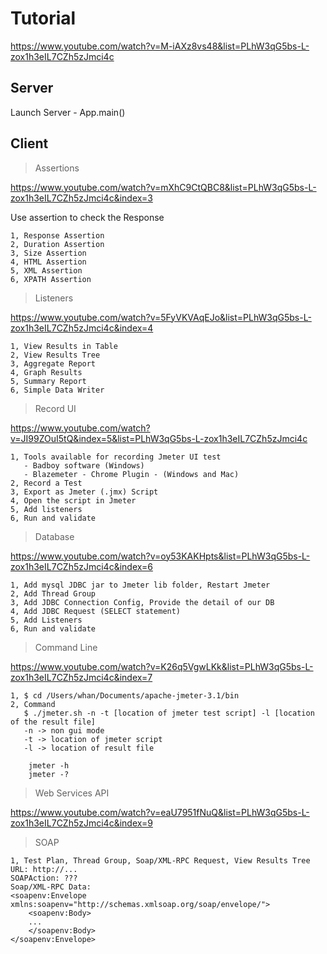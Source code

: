 # Tutorial

https://www.youtube.com/watch?v=M-iAXz8vs48&list=PLhW3qG5bs-L-zox1h3eIL7CZh5zJmci4c

## Server

Launch Server - App.main()

## Client

> Assertions

https://www.youtube.com/watch?v=mXhC9CtQBC8&list=PLhW3qG5bs-L-zox1h3eIL7CZh5zJmci4c&index=3

Use assertion to check the Response

```
1, Response Assertion
2, Duration Assertion
3, Size Assertion
4, HTML Assertion
5, XML Assertion
6, XPATH Assertion
```

> Listeners

https://www.youtube.com/watch?v=5FyVKVAqEJo&list=PLhW3qG5bs-L-zox1h3eIL7CZh5zJmci4c&index=4

```
1, View Results in Table
2, View Results Tree
3, Aggregate Report
4, Graph Results
5, Summary Report
6, Simple Data Writer
```

> Record UI

https://www.youtube.com/watch?v=JI99ZOuI5tQ&index=5&list=PLhW3qG5bs-L-zox1h3eIL7CZh5zJmci4c

```
1, Tools available for recording Jmeter UI test
   - Badboy software (Windows)
   - Blazemeter - Chrome Plugin - (Windows and Mac)
2, Record a Test
3, Export as Jmeter (.jmx) Script
4, Open the script in Jmeter
5, Add listeners
6, Run and validate
```

> Database

https://www.youtube.com/watch?v=oy53KAKHpts&list=PLhW3qG5bs-L-zox1h3eIL7CZh5zJmci4c&index=6

```
1, Add mysql JDBC jar to Jmeter lib folder, Restart Jmeter
2, Add Thread Group
3, Add JDBC Connection Config, Provide the detail of our DB
4, Add JDBC Request (SELECT statement)
5, Add Listeners
6, Run and validate
```

> Command Line

https://www.youtube.com/watch?v=K26q5VgwLKk&list=PLhW3qG5bs-L-zox1h3eIL7CZh5zJmci4c&index=7

```
1, $ cd /Users/whan/Documents/apache-jmeter-3.1/bin
2, Command
   $ ./jmeter.sh -n -t [location of jmeter test script] -l [location of the result file]
   -n -> non gui mode
   -t -> location of jmeter script
   -l -> location of result file

    jmeter -h
    jmeter -?
```

> Web Services API

https://www.youtube.com/watch?v=eaU7951fNuQ&list=PLhW3qG5bs-L-zox1h3eIL7CZh5zJmci4c&index=9

> SOAP

```
1, Test Plan, Thread Group, Soap/XML-RPC Request, View Results Tree
URL: http://...
SOAPAction: ???
Soap/XML-RPC Data:
<soapenv:Envelope xmlns:soapenv="http://schemas.xmlsoap.org/soap/envelope/">
    <soapenv:Body>
    ...
    </soapenv:Body>
</soapenv:Envelope>
```
